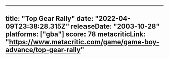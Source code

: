 
---
title: "Top Gear Rally"
date: "2022-04-09T23:38:28.315Z"
releaseDate: "2003-10-28"
platforms: ["gba"]
score: 78
metacriticLink: "https://www.metacritic.com/game/game-boy-advance/top-gear-rally"
---
